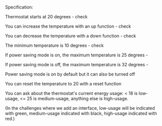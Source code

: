 Specification:

Thermostat starts at 20 degrees - check

You can increase the temperature with an up function - check

You can decrease the temperature with a down function - check

The minimum temperature is 10 degrees - check

If power saving mode is on, the maximum temperature is 25 degrees -

If power saving mode is off, the maximum temperature is 32 degrees -

Power saving mode is on by default but it can also be turned off

You can reset the temperature to 20 with a reset function 

You can ask about the thermostat's current energy usage: < 18 is low-usage, <= 25 is medium-usage, anything else is high-usage.

(In the challenges where we add an interface, low-usage will be indicated with green, medium-usage indicated with black, high-usage indicated with red.)
